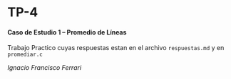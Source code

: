 # TP-4
#### Caso de Estudio 1 – Promedio de Líneas ####


Trabajo Practico cuyas respuestas estan en el archivo `respuestas.md` y en `promediar.c`

*Ignacio Francisco Ferrari*
